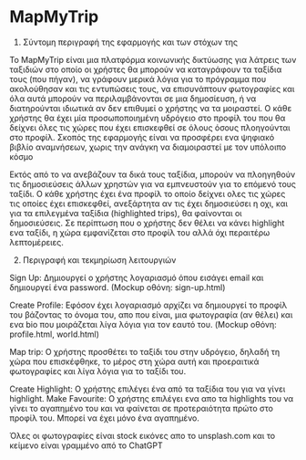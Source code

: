 # MapMyTrip
1. Σύντομη περιγραφή της εφαρμογής και των στόχων της

To MapMyTrip είναι μια πλατφόρμα κοινωνικής δικτύωσης για λάτρεις των ταξιδιών στο οποίο οι χρήστες θα μπορούν να καταγράφουν τα ταξίδια τους (που πήγαν), να γράφουν μερικά λόγια για το πρόγραμμα που ακολούθησαν και τις εντυπώσεις τους, να επισυνάπτουν φωτογραφίες και όλα αυτά μπορούν να περιλαμβάνονται σε μια δημοσίευση, ή να διατηρούνται ιδιωτικά αν δεν επιθυμεί ο χρήστης να τα μοιραστεί. Ο κάθε χρήστης θα έχει μία προσωποποιημένη υδρόγειο στο προφίλ του που θα δείχνει όλες τις χώρες που έχει επισκεφθεί σε όλους όσους πλοηγούνται στο προφίλ. Σκοπός της εφαρμογής είναι να προσφέρει ενα ψηφιακό βιβλίο αναμνήσεων, χωρις την ανάγκη να διαμοιραστεί με τον υπόλοιπο κόσμο 

Εκτός από το να ανεβάζουν τα δικά τους ταξίδια, μπορούν να πλοηγηθούν τις δημοσιεύσεις άλλων χρηστών για να εμπνευστούν για το επόμενό τους ταξίδι. Ο κάθε χρήστης έχει ένα προφίλ το οποίο δείχνει ολες τις χώρες τις οποίες έχει επισκεφθεί, ανεξάρτητα αν τις έχει δημοσιεύσει η οχι, και για τα επιλεγμένα ταξίδια (highlighted trips), θα φαίνονται οι δημοσιεύσεις. Σε περίπτωση που ο χρήστης δεν θέλει να κάνει highlight ενα ταξίδι, η χώρα εμφανίζεται στο προφίλ του αλλά όχι περαιτέρω λεπτομέρειες. 



2. Περιγραφή και τεκμηρίωση λειτουργιών

Sign Up: Δημιουργεί ο χρήστης λογαριασμό όπου εισάγει email και δημιουργεί ένα password. (Mockup οθόνη: sign-up.html)

Create Profile: Εφόσον έχει λογαριασμό αρχίζει να δημιουργεί το προφίλ του βάζοντας το όνομα του, απο που είναι, μια φωτογραφία (αν θέλει) και ενα bio που μοιράζεται λίγα λόγια για τον εαυτό του. (Mockup οθόνη: profile.html, world.html)

Map trip: Ο χρήστης προσθέτει το ταξίδι του στην υδρόγειο, δηλαδή τη χώρα που επισκέφθηκε, το μέρος στη χώρα αυτή και προεραιτικά φωτογραφίες και λίγα λόγια για το ταξίδι του.

Create Highlight: Ο χρήστης επιλέγει ένα από τα ταξίδια του για να γίνει highlight.
Make Favourite: Ο χρήστης επιλέγει ενα απο τα highlights του να γίνει το αγαπημένο του και να φαίνεται σε προτεραιότητα πρώτο στο προφίλ του. Μπορεί να έχει μόνο ένα αγαπημένο.


Όλες οι φωτογραφίες είναι stock εικόνες απο το unsplash.com και το κείμενο είναι γραμμένο από το ChatGPT

